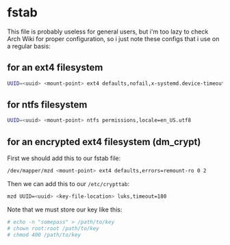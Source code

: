 # fstab
This file is probably useless for general users, but i'm too lazy to check Arch
Wiki for proper configuration, so i just note these configs that i use on a
regular basis:

## for an ext4 filesystem
```bash
UUID=<uuid> <mount-point> ext4 defaults,nofail,x-systemd.device-timeout=1 0 2
```

## for ntfs filesystem
```bash
UUID=<uuid> <mount-point> ntfs permissions,locale=en_US.utf8
```

## for an encrypted ext4 filesystem (dm_crypt)
First we should add this to our fstab file:
```bash
/dev/mapper/mzd <mount-point> ext4 defaults,errors=remount-ro 0 2
```
Then we can add this to our `/etc/crypttab`:
```bash
mzd UUID=<uuid> <key-file-location> luks,timeout=180
```
Note that we must store our key like this:
```bash
# echo -n "somepass" > /path/to/key
# chown root:root /path/to/key
# chmod 400 /path/to/key
```
